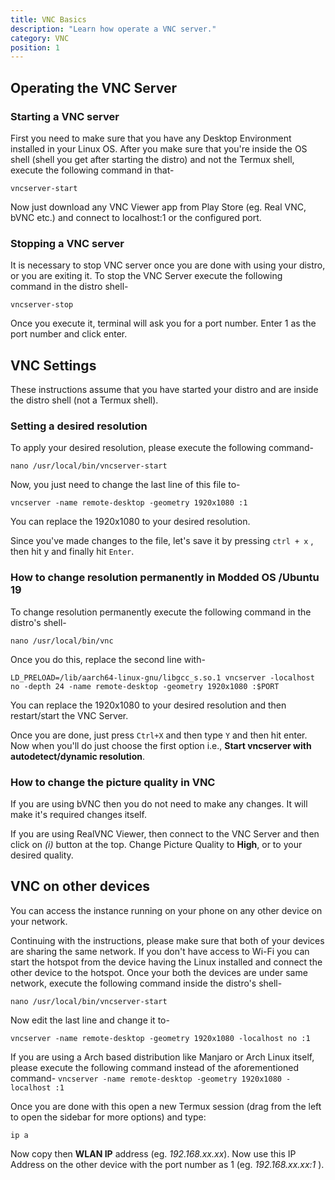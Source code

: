 ```yaml
---
title: VNC Basics
description: "Learn how operate a VNC server."
category: VNC
position: 1
---
```


## Operating the VNC Server

### Starting a VNC server

First you need to make sure that you have any Desktop Environment installed in your Linux OS. After you make sure that
you're inside the OS shell (shell you get after starting the distro) and not the Termux shell, execute the following
command in that-

```
vncserver-start
```

Now just download any VNC Viewer app from Play Store (eg. Real VNC, bVNC etc.) and connect to localhost:1 or the
configured port.

### Stopping a VNC server

It is necessary to stop VNC server once you are done with using your distro, or you are exiting it. To stop the VNC
Server execute the following command in the distro shell-

```
vncserver-stop
```

Once you execute it, terminal will ask you for a port number. Enter 1 as the port number and click enter.

## VNC Settings

<alert type="info">These instructions assume that you have started your distro and are inside the distro shell (not a
Termux shell).</alert>

### Setting a desired resolution

To apply your desired resolution, please execute the following command-

```
nano /usr/local/bin/vncserver-start
```

Now, you just need to change the last line of this file to-

```
vncserver -name remote-desktop -geometry 1920x1080 :1
```

<alert type="info">You can replace the 1920x1080 to your desired resolution.</alert>

Since you've made changes to the file, let's save it by pressing `ctrl + x` , then hit y and finally hit `Enter`.

### How to change resolution permanently in Modded OS /Ubuntu 19

To change resolution permanently execute the following command in the distro's shell-

```
nano /usr/local/bin/vnc
```

Once you do this, replace the second line with-

```
LD_PRELOAD=/lib/aarch64-linux-gnu/libgcc_s.so.1 vncserver -localhost no -depth 24 -name remote-desktop -geometry 1920x1080 :$PORT
```

<alert type="info">You can replace the 1920x1080 to your desired resolution and then restart/start the VNC
Server.</alert>

Once you are done, just press `Ctrl+X` and then type `Y` and then hit enter. Now when you'll do just choose the first
option i.e., **Start vncserver with autodetect/dynamic resolution**.

### How to change the picture quality in VNC

If you are using bVNC then you do not need to make any changes. It will make it's required changes itself.

If you are using RealVNC Viewer, then connect to the VNC Server and then click on _(i)_ button at the top. Change
Picture Quality to **High**, or to your desired quality.

## VNC on other devices

<alert type="success">You can access the instance running on your phone on any other device on your network.</alert>

Continuing with the instructions, please make sure that both of your devices are sharing the same network. If you don't
have access to Wi-Fi you can start the hotspot from the device having the Linux installed and connect the other device
to the hotspot. Once your both the devices are under same network, execute the following command inside the distro's
shell-

```
nano /usr/local/bin/vncserver-start
```

Now edit the last line and change it to-

```
vncserver -name remote-desktop -geometry 1920x1080 -localhost no :1
```

<alert type="warning">If you are using a Arch based distribution like Manjaro or Arch Linux itself, please execute the
following command instead of the aforementioned command-
```vncserver -name remote-desktop -geometry 1920x1080 -localhost :1```</alert>

Once you are done with this open a new Termux session (drag from the left to open the sidebar for more options) and
type:

```
ip a
```

Now copy then **WLAN IP** address (eg. _192.168.xx.xx_). Now use this IP Address on the other device with the port
number as 1 (eg. _192.168.xx.xx:1_ ).  
